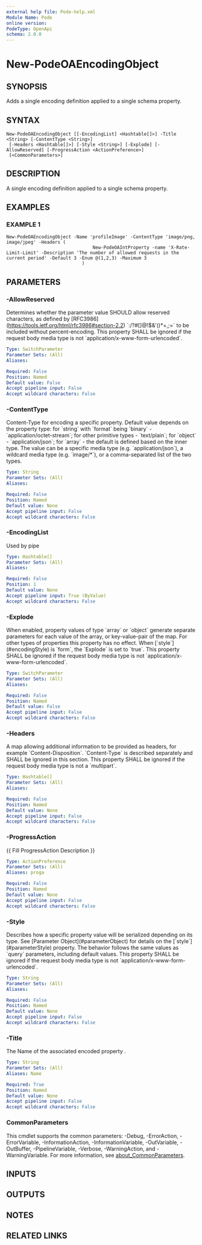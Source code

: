 ```yaml
---
external help file: Pode-help.xml
Module Name: Pode
online version:
PodeType: OpenApi
schema: 2.0.0
---
```


# New-PodeOAEncodingObject

## SYNOPSIS
Adds a single encoding definition applied to a single schema property.

## SYNTAX

```
New-PodeOAEncodingObject [[-EncodingList] <Hashtable[]>] -Title <String> [-ContentType <String>]
 [-Headers <Hashtable[]>] [-Style <String>] [-Explode] [-AllowReserved] [-ProgressAction <ActionPreference>]
 [<CommonParameters>]
```

## DESCRIPTION
A single encoding definition applied to a single schema property.

## EXAMPLES

### EXAMPLE 1
```
New-PodeOAEncodingObject -Name 'profileImage' -ContentType 'image/png, image/jpeg' -Headers (
                                New-PodeOAIntProperty -name 'X-Rate-Limit-Limit' -Description 'The number of allowed requests in the current period' -Default 3 -Enum @(1,2,3) -Maximum 3
                            )
```

## PARAMETERS

### -AllowReserved
Determines whether the parameter value SHOULD allow reserved characters, as defined by \[RFC3986\](https://tools.ietf.org/html/rfc3986#section-2.2) \`:/?#\[\]@!$&'()*+,;=\` to be included without percent-encoding.
This property SHALL be ignored if the request body media type is not \`application/x-www-form-urlencoded\`.

```yaml
Type: SwitchParameter
Parameter Sets: (All)
Aliases:

Required: False
Position: Named
Default value: False
Accept pipeline input: False
Accept wildcard characters: False
```

### -ContentType
Content-Type for encoding a specific property.
Default value depends on the property type: for \`string\` with \`format\` being \`binary\` - \`application/octet-stream\`;
for other primitive types - \`text/plain\`; for \`object\` - \`application/json\`; for \`array\` - the default is defined based on the inner type.
The value can be a specific media type (e.g.
\`application/json\`), a wildcard media type (e.g.
\`image/*\`), or a comma-separated list of the two types.

```yaml
Type: String
Parameter Sets: (All)
Aliases:

Required: False
Position: Named
Default value: None
Accept pipeline input: False
Accept wildcard characters: False
```

### -EncodingList
Used by pipe

```yaml
Type: Hashtable[]
Parameter Sets: (All)
Aliases:

Required: False
Position: 1
Default value: None
Accept pipeline input: True (ByValue)
Accept wildcard characters: False
```

### -Explode
When enabled, property values of type \`array\` or \`object\` generate separate parameters for each value of the array, or key-value-pair of the map. 
For other types of properties this property has no effect.
When \[\`style\`\](#encodingStyle) is \`form\`, the \`Explode\` is set to \`true\`.
This property SHALL be ignored if the request body media type is not \`application/x-www-form-urlencoded\`.

```yaml
Type: SwitchParameter
Parameter Sets: (All)
Aliases:

Required: False
Position: Named
Default value: False
Accept pipeline input: False
Accept wildcard characters: False
```

### -Headers
A map allowing additional information to be provided as headers, for example \`Content-Disposition\`.
\`Content-Type\` is described separately and SHALL be ignored in this section.
This property SHALL be ignored if the request body media type is not a \`multipart\`.

```yaml
Type: Hashtable[]
Parameter Sets: (All)
Aliases:

Required: False
Position: Named
Default value: None
Accept pipeline input: False
Accept wildcard characters: False
```

### -ProgressAction
{{ Fill ProgressAction Description }}

```yaml
Type: ActionPreference
Parameter Sets: (All)
Aliases: proga

Required: False
Position: Named
Default value: None
Accept pipeline input: False
Accept wildcard characters: False
```

### -Style
Describes how a specific property value will be serialized depending on its type. 
See \[Parameter Object\](#parameterObject) for details on the \[\`style\`\](#parameterStyle) property.
The behavior follows the same values as \`query\` parameters, including default values.
This property SHALL be ignored if the request body media type is not \`application/x-www-form-urlencoded\`.

```yaml
Type: String
Parameter Sets: (All)
Aliases:

Required: False
Position: Named
Default value: None
Accept pipeline input: False
Accept wildcard characters: False
```

### -Title
The Name of the associated encoded property .

```yaml
Type: String
Parameter Sets: (All)
Aliases: Name

Required: True
Position: Named
Default value: None
Accept pipeline input: False
Accept wildcard characters: False
```

### CommonParameters
This cmdlet supports the common parameters: -Debug, -ErrorAction, -ErrorVariable, -InformationAction, -InformationVariable, -OutVariable, -OutBuffer, -PipelineVariable, -Verbose, -WarningAction, and -WarningVariable. For more information, see [about_CommonParameters](http://go.microsoft.com/fwlink/?LinkID=113216).

## INPUTS

## OUTPUTS

## NOTES

## RELATED LINKS
